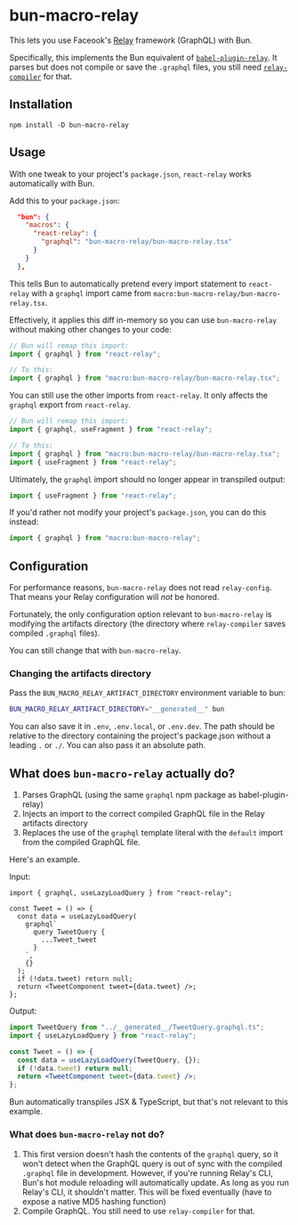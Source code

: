 # bun-macro-relay

This lets you use Faceook's [Relay](https://github.com/facebook/relay) framework (GraphQL) with Bun.

Specifically, this implements the Bun equivalent of [`babel-plugin-relay`](https://github.com/facebook/relay/tree/main/packages/babel-plugin-relay). It parses but does not compile or save the `.graphql` files, you still need [`relay-compiler`](https://github.com/facebook/relay/tree/main/packages/relay-compiler) for that.

## Installation

```
npm install -D bun-macro-relay
```

## Usage

With one tweak to your project's `package.json`, `react-relay` works automatically with Bun.

Add this to your `package.json`:

```json
  "bun": {
    "macros": {
      "react-relay": {
        "graphql": "bun-macro-relay/bun-macro-relay.tsx"
      }
    }
  },
```

This tells Bun to automatically pretend every import statement to `react-relay` with a `graphql` import came from `macro:bun-macro-relay/bun-macro-relay.tsx`.

Effectively, it applies this diff in-memory so you can use `bun-macro-relay` without making other changes to your code:

```js
// Bun will remap this import:
import { graphql } from "react-relay";

// To this:
import { graphql } from "macro:bun-macro-relay/bun-macro-relay.tsx";
```

You can still use the other imports from `react-relay`. It only affects the `graphql` export from `react-relay`.

```js
// Bun will remap this import:
import { graphql, useFragment } from "react-relay";

// To this:
import { graphql } from "macro:bun-macro-relay/bun-macro-relay.tsx";
import { useFragment } from "react-relay";
```

Ultimately, the `graphql` import should no longer appear in transpiled output:

```js
import { useFragment } from "react-relay";
```

If you'd rather not modify your project's `package.json`, you can do this instead:

```js
import { graphql } from "macro:bun-macro-relay";
```

## Configuration

For performance reasons, `bun-macro-relay` does not read `relay-config`. That means your Relay configuration will _not_ be honored.

Fortunately, the only configuration option relevant to `bun-macro-relay` is modifying the artifacts directory (the directory where `relay-compiler` saves compiled `.graphql` files).

You can still change that with `bun-macro-relay`.

### Changing the artifacts directory

Pass the `BUN_MACRO_RELAY_ARTIFACT_DIRECTORY` environment variable to bun:

```bash
BUN_MACRO_RELAY_ARTIFACT_DIRECTORY="__generated__" bun
```

You can also save it in `.env`, `.env.local`, or `.env.dev`. The path should be relative to the directory containing the project's package.json without a leading `.` or `./`. You can also pass it an absolute path.

## What does `bun-macro-relay` actually do?

1. Parses GraphQL (using the same `graphql` npm package as babel-plugin-relay)
2. Injects an import to the correct compiled GraphQL file in the Relay artifacts directory
3. Replaces the use of the `graphql` template literal with the `default` import from the compiled GraphQL file.

Here's an example.

Input:

```tsx
import { graphql, useLazyLoadQuery } from "react-relay";

const Tweet = () => {
  const data = useLazyLoadQuery(
    graphql`
      query TweetQuery {
        ...Tweet_tweet
      }
    `,
    {}
  );
  if (!data.tweet) return null;
  return <TweetComponent tweet={data.tweet} />;
};
```

Output:

```jsx
import TweetQuery from "../__generated__/TweetQuery.graphql.ts";
import { useLazyLoadQuery } from "react-relay";

const Tweet = () => {
  const data = useLazyLoadQuery(TweetQuery, {});
  if (!data.tweet) return null;
  return <TweetComponent tweet={data.tweet} />;
};
```

Bun automatically transpiles JSX & TypeScript, but that's not relevant to this example.

### What does `bun-macro-relay` not do?

1. This first version doesn't hash the contents of the `graphql` query, so it won't detect when the GraphQL query is out of sync with the compiled `.graphql` file in development. However, if you're running Relay's CLI, Bun's hot module reloading will automatically update. As long as you run Relay's CLI, it shouldn't matter. This will be fixed eventually (have to expose a native MD5 hashing function)
2. Compile GraphQL. You still need to use `relay-compiler` for that.
